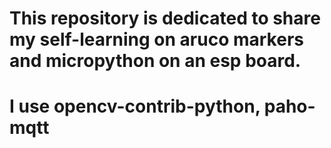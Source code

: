 # This repository is dedicated to share my self-learning on aruco markers and micropython on an esp board.
# I use opencv-contrib-python, paho-mqtt

